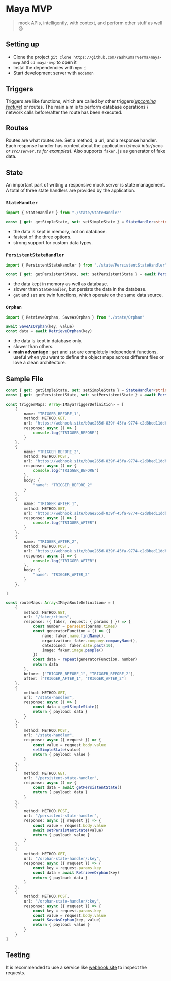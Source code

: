 # Maya MVP

> mock APIs, intelligently, with context, and perform other stuff as well :smile:

## Setting up
- Clone the project `git clone https://github.com/YashKumarVerma/maya-mvp` and `cd maya-mvp` to open it
- Instal the dependencies with `npm i`
- Start development server with `nodemon`

## Triggers
Triggers are like functions, which are called by other triggers([*upcoming feature*](https://github.com/YashKumarVerma/maya-mvp/issues/16)) or routes. The main aim is to perform database operations / network calls before/after the route has been executed.

## Routes
Routes are what routes are. Set a method, a url, and a response handler. Each response handler has context about the application (*check interfaces or `src/server.ts` for examples*). Also supports `faker.js` as generator of fake data.

## State 
An important part of writing a responsive mock server is state management. A total of three state handlers are provided by the application.
  
### `StateHandler`
```ts
import { StateHandler } from "./state/StateHandler"

const { get: getSimpleState, set: setSimpleState } = StateHandler<string>("default_value")
```
- the data is kept in memory, not on database.
- fastest of the three options.
- strong support for custom data types.

### `PersistentStateHandler`
```ts
import { PersistentStateHandler } from "./state/PersistentStateHandler"

const { get: getPersistentState, set: setPersistentState } = await PersistentStateHandler("default_value")
```
- the data kept in memory as well as database.
- slower than `StateHandler`, but persists the data in the database.
- `get` and `set` are twin functions, which operate on the same data source.

### `Orphan`
```ts
import { RetrieveOrphan, SaveAsOrphan } from "./state/Orphan"

await SaveAsOrphan(key, value)
const data = await RetrieveOrphan(key)
```
- the data is kept in database only.
- slower than others.
- **main advantage** : `get` and `set` are completely independent functions, useful when you want to define the object maps across different files or love a clean architecture.

## Sample File
```ts
const { get: getSimpleState, set: setSimpleState } = StateHandler<string>("default_value")
const { get: getPersistentState, set: setPersistentState } = await PersistentStateHandler("default_value")

const triggerMaps: Array<IMayaTriggerDefinition> = [
    {
        name: "TRIGGER_BEFORE_1",
        method: METHOD.GET,
        url: "https://webhook.site/b0ae265d-839f-45fa-9774-c2d8bed11ddb",
        response: async () => {
            console.log("TRIGGER_BEFORE")
        }
    },
    {
        name: "TRIGGER_BEFORE_2",
        method: METHOD.POST,
        url: "https://webhook.site/b0ae265d-839f-45fa-9774-c2d8bed11ddb",
        response: async () => {
            console.log("TRIGGER_BEFORE")
        },
        body: {
            "name": "TRIGGER_BEFORE_2"
        }
    },
    {
        name: "TRIGGER_AFTER_1",
        method: METHOD.GET,
        url: "https://webhook.site/b0ae265d-839f-45fa-9774-c2d8bed11ddb",
        response: async () => {
            console.log("TRIGGER_AFTER")
        }
    },
    {
        name: "TRIGGER_AFTER_2",
        method: METHOD.POST,
        url: "https://webhook.site/b0ae265d-839f-45fa-9774-c2d8bed11ddb",
        response: async () => {
            console.log("TRIGGER_AFTER")
        },
        body: {
            "name": "TRIGGER_AFTER_2"
        }
    },

]

const routeMaps: Array<IMayaRouteDefinition> = [
    {
        method: METHOD.GET,
        url: "/faker/:times",
        response: ({ faker, request: { params } }) => {
            const number = parseInt(params.times)
            const generatorFunction = () => ({
                name: faker.name.findName(),
                organization: faker.company.companyName(),
                dateJoined: faker.date.past(10),
                image: faker.image.people()
            })
            const data = repeat(generatorFunction, number)
            return data
        },
        before: ["TRIGGER_BEFORE_1", "TRIGGER_BEFORE_2"],
        after: ["TRIGGER_AFTER_1", "TRIGGER_AFTER_2"]
    },
    {
        method: METHOD.GET,
        url: "/state-handler",
        response: async () => {
            const data = getSimpleState()
            return { payload: data }
        }
    },
    {
        method: METHOD.POST,
        url: "/state-handler",
        response: async ({ request }) => {
            const value = request.body.value
            setSimpleState(value)
            return { payload: value }
        }
    },
    {
        method: METHOD.GET,
        url: "/persistent-state-handler",
        response: async () => {
            const data = await getPersistentState()
            return { payload: data }
        }
    },
    {
        method: METHOD.POST,
        url: "/persistent-state-handler",
        response: async ({ request }) => {
            const value = request.body.value
            await setPersistentState(value)
            return { payload: value }
        }
    },
    {
        method: METHOD.GET,
        url: "/orphan-state-handler/:key",
        response: async ({ request }) => {
            const key = request.params.key
            const data = await RetrieveOrphan(key)
            return { payload: data }
        }
    },
    {
        method: METHOD.POST,
        url: "/orphan-state-handler/:key",
        response: async ({ request }) => {
            const key = request.params.key
            const value = request.body.value
            await SaveAsOrphan(key, value)
            return { payload: value }
        }
    }
]
```

## Testing
It is recommended to use a service like [webhook.site](https://webhook.site/) to inspect the requests.